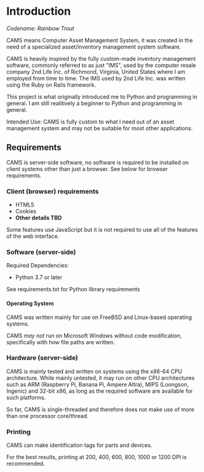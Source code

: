 # Introduction
*Codename: Rainbow Trout*

CAMS means Computer Asset Management System, it was created in the need of a specialized asset/inventory management system software. 

CAMS is heavily inspired by the fully custom-made inventory management software, commonly referred to as just "IMS", used by the computer resale company 2nd Life Inc. of Richmond, Virginia, United States where I am employed from time to time. The IMS used by 2nd Life Inc. was written using the Ruby on Rails framework.

This project is what originally introduced me to Python and programming in general. I am still realitively a beginner to Python and programming in general.

Intended Use: CAMS is fully custom to what I need out of an asset management system and may not be suitable for most other applications. 

## Requirements
CAMS is server-side software, no software is required to be installed on client systems other than just a browser. See below for browser requirements.

### Client (browser) requirements
- HTML5
- Cookies
- **Other details TBD**

Some features use JavaScript but it is not required to use all of the features of the web interface.

### Software (server-side)

Required Dependencies:
- Python 3.7 or later

See requirements.txt for Python library requirements

#### Operating System
CAMS was written mainly for use on FreeBSD and Linux-based operating systems. 

CAMS *may not* run on Microsoft Windows without code modification, specifically with how file paths are written. 

### Hardware (server-side)
CAMS is mainly tested and written on systems using the x86-64 CPU architecture. While mainly untested, it may run on other CPU architectures such as ARM (Raspberry Pi, Banana Pi, Ampere Altra), MIPS (Loongson, Ingenic) and 32-bit x86, as long as the required software are available for such platforms.

So far, CAMS is single-threaded and therefore does not make use of more than one processor core/thread.

### Printing
CAMS can make identification tags for parts and devices.

For the best results, printing at 200, 400, 600, 800, 1000 or 1200 DPI is recommended.



